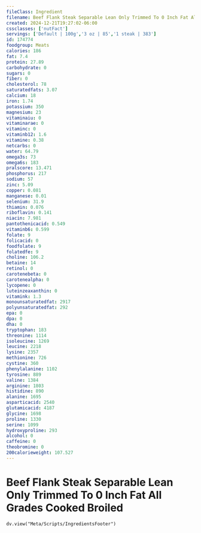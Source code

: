 ```yaml
---
fileClass: Ingredient
filename: Beef Flank Steak Separable Lean Only Trimmed To 0 Inch Fat All Grades Cooked Broiled
created: 2024-12-21T19:27:02-06:00
cssclasses: ['nutFact']
servings: ['Default | 100g','3 oz | 85','1 steak | 383']
id: 174774
foodgroup: Meats
calories: 186
fat: 7.4
protein: 27.89
carbohydrate: 0
sugars: 0
fiber: 0
cholesterol: 78
saturatedfats: 3.07
calcium: 18
iron: 1.74
potassium: 350
magnesium: 23
vitaminaiu: 0
vitaminarae: 0
vitaminc: 0
vitaminb12: 1.6
vitamine: 0.38
netcarbs: 0
water: 64.79
omega3s: 73
omega6s: 183
pralscore: 13.471
phosphorus: 217
sodium: 57
zinc: 5.09
copper: 0.081
manganese: 0.01
selenium: 31.9
thiamin: 0.076
riboflavin: 0.141
niacin: 7.981
pantothenicacid: 0.549
vitaminb6: 0.599
folate: 9
folicacid: 0
foodfolate: 9
folatedfe: 9
choline: 106.2
betaine: 14
retinol: 0
carotenebeta: 0
carotenealpha: 0
lycopene: 0
luteinzeaxanthin: 0
vitamink: 1.3
monounsaturatedfat: 2917
polyunsaturatedfat: 292
epa: 0
dpa: 0
dha: 0
tryptophan: 183
threonine: 1114
isoleucine: 1269
leucine: 2218
lysine: 2357
methionine: 726
cystine: 360
phenylalanine: 1102
tyrosine: 889
valine: 1384
arginine: 1803
histidine: 890
alanine: 1695
asparticacid: 2540
glutamicacid: 4187
glycine: 1698
proline: 1330
serine: 1099
hydroxyproline: 293
alcohol: 0
caffeine: 0
theobromine: 0
200calorieweight: 107.527
---
```


# Beef Flank Steak Separable Lean Only Trimmed To 0 Inch Fat All Grades Cooked Broiled

```dataviewjs
dv.view("Meta/Scripts/IngredientsFooter")
```